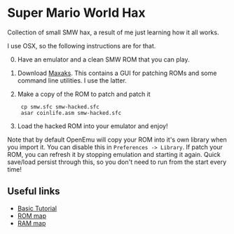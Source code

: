 Super Mario World Hax
=====================

Collection of small SMW hax, a result of me just learning how it all works.

I use OSX, so the following instructions are for that.

0. Have an emulator and a clean SMW ROM that you can play.
1. Download [Maxaks](http://www.smwcentral.net/?p=section&a=details&id=4631). This contains a GUI for patching ROMs and some command line utilities. I use the latter.
2. Make a copy of the ROM to patch and patch it

        cp smw.sfc smw-hacked.sfc
        asar coinlife.asm smw-hacked.sfc

3. Load the hacked ROM into your emulator and enjoy!

Note that by default OpenEmu will copy your ROM into it's own library when you import it. You can disable this in
`Preferences -> Library`. If patch your ROM, you can refresh it by stopping
emulation and starting it again. Quick save/load persist through this, so you
don't need to run from the start every time!

Useful links
------------

* [Basic Tutorial](http://www.smwcentral.net/?p=viewthread&t=47188&page=1#p761832)
* [ROM map](http://www.smwcentral.net/?p=map&type=rom)
* [RAM map](http://www.smwcentral.net/?p=map&type=ram)
